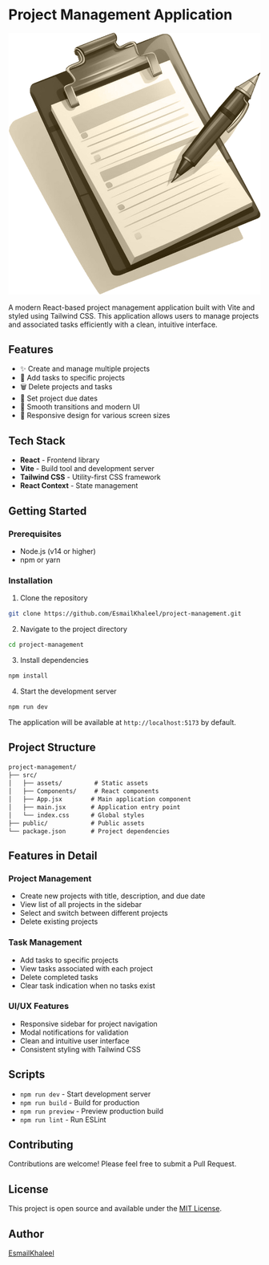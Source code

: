 # Project Management Application

![Project Icon](src/assets/note.png)

A modern React-based project management application built with Vite and styled using Tailwind CSS. This application allows users to manage projects and associated tasks efficiently with a clean, intuitive interface.

## Features

- ✨ Create and manage multiple projects
- 📝 Add tasks to specific projects
- 🗑️ Delete projects and tasks
- 📅 Set project due dates
- 💫 Smooth transitions and modern UI
- 📱 Responsive design for various screen sizes

## Tech Stack

- **React** - Frontend library
- **Vite** - Build tool and development server
- **Tailwind CSS** - Utility-first CSS framework
- **React Context** - State management

## Getting Started

### Prerequisites

- Node.js (v14 or higher)
- npm or yarn

### Installation

1. Clone the repository
```bash
git clone https://github.com/EsmailKhaleel/project-management.git
```

2. Navigate to the project directory
```bash
cd project-management
```

3. Install dependencies
```bash
npm install
```

4. Start the development server
```bash
npm run dev
```

The application will be available at `http://localhost:5173` by default.

## Project Structure

```
project-management/
├── src/
│   ├── assets/         # Static assets
│   ├── Components/     # React components
│   ├── App.jsx        # Main application component
│   ├── main.jsx       # Application entry point
│   └── index.css      # Global styles
├── public/            # Public assets
└── package.json       # Project dependencies
```

## Features in Detail

### Project Management
- Create new projects with title, description, and due date
- View list of all projects in the sidebar
- Select and switch between different projects
- Delete existing projects

### Task Management
- Add tasks to specific projects
- View tasks associated with each project
- Delete completed tasks
- Clear task indication when no tasks exist

### UI/UX Features
- Responsive sidebar for project navigation
- Modal notifications for validation
- Clean and intuitive user interface
- Consistent styling with Tailwind CSS

## Scripts

- `npm run dev` - Start development server
- `npm run build` - Build for production
- `npm run preview` - Preview production build
- `npm run lint` - Run ESLint

## Contributing

Contributions are welcome! Please feel free to submit a Pull Request.

## License

This project is open source and available under the [MIT License](LICENSE).

## Author

[EsmailKhaleel](https://github.com/EsmailKhaleel)
